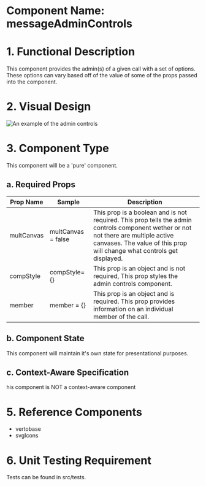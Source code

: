 # Component Name: messageAdminControls  #
# 1. Functional Description #

This component provides the admin(s) of a given call with a set of options. These options can vary based off of the value of some of the props passed into the component.

# 2. Visual Design #  

![An example of the admin controls](https://raw.githubusercontent.com/star2star/react-verto-communicator/master/documents/img/messageAdminControl-img.png)

# 3. Component Type #

This component will be a 'pure' component.

## a. Required Props ##

| Prop Name | Sample | Description |
| ------------ | ------------- | ------------- |
| multCanvas | multCanvas = false | This prop is a boolean and is not required. This prop tells the admin controls component wether or not not there are multiple active canvases. The value of this prop will change what controls get displayed. |
| compStyle |  compStyle={} | This prop is an object and is not required, This prop styles the admin controls component. |  
| member | member = {} | This prop is an object and is required. This prop provides information on an individual member of the call.  |

## b. Component State ##

  This component will maintain it's own state for presentational purposes.

## c. Context-Aware Specification ##

  his component is NOT a context-aware component

# 5. Reference Components #

- vertobase
- svgIcons

# 6. Unit Testing Requirement #

Tests can be found in src/tests.
